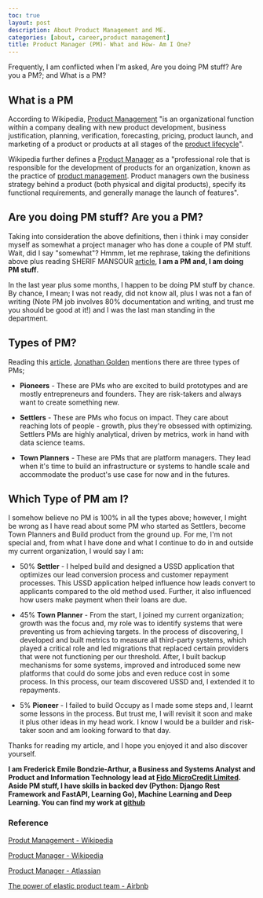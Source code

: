 ```yaml
---
toc: true
layout: post
description: About Product Management and ME. 
categories: [about, career,product management]
title: Product Manager (PM)- What and How- Am I One?
---
```


Frequently, I am conflicted when I'm asked, Are you doing PM stuff? Are you a PM?; and What is a PM?

## __What is a PM__

According to Wikipedia, [Product Management](https://en.wikipedia.org/wiki/Product_management) "is an organizational function within a company dealing with new product development, business justification, planning, verification, forecasting, pricing, product launch, and marketing of a product or products at all stages of the [product lifecycle](https://en.wikipedia.org/wiki/Product_life-cycle_management_(marketing))".

Wikipedia further defines a [Product Manager](https://en.wikipedia.org/wiki/Product_manager) as a "professional role that is responsible for the development of products for an organization, known as the practice of [product management](https://en.wikipedia.org/wiki/Product_management). Product managers own the business strategy behind a product (both physical and digital products), specify its functional requirements, and generally manage the launch of features".

## __Are you doing PM stuff? Are you a PM?__

Taking into consideration the above definitions, then i think i may consider myself as somewhat a project manager who has done a couple of PM stuff.
Wait, did I say "somewhat"?  Hmmm, let me rephrase, taking the definitions above plus reading SHERIF MANSOUR [article](https://www.atlassian.com/agile/product-management/product-manager), __I am a PM and, I am doing PM stuff__.

In the last year plus some months, I happen to be doing PM stuff by chance. By chance, I mean; I was not ready, did not know all, plus I was not a fan of writing (Note PM job involves 80% documentation and writing, and trust me you should be good at it!) and I was the last man standing in the department.

## __Types of PM?__

Reading this [article](https://review.firstround.com/the-power-of-the-elastic-product-team-airbnbs-first-pm-on-how-to-build-your-own), [Jonathan Golden](https://www.linkedin.com/in/jgolden) mentions there are three types of PMs;

- __Pioneers__ - These are PMs who are excited to build prototypes and are mostly entrepreneurs and founders. They are risk-takers and always want to create something new.

- __Settlers__ - These are PMs who focus on impact. They care about reaching lots of people - growth, plus they're obsessed with optimizing.  Settlers PMs are highly analytical, driven by metrics, work in hand with data science teams.

- __Town Planners__ - These are PMs that are platform managers. They lead when it's time to build an infrastructure or systems to handle scale and accommodate the product's use case for now and in the futures.

## __Which Type of PM am I?__

I somehow believe no PM is 100% in all the types above; however, I might be wrong as I have read about some PM who started as Settlers, become Town Planners and Build product from the ground up.
For me, I'm not special and, from what I have done and what I continue to do in and outside my current organization, I would say I am:

- 50% __Settler__ - I helped build and designed a USSD application that optimizes our lead conversion process and customer repayment processes. This USSD application helped influence how leads convert to applicants compared to the old method used. Further, it also influenced how users make payment when their loans are due.

- 45% __Town Planner__ - From the start, I joined my current organization; growth was the focus and, my role was to identify systems that were preventing us from achieving targets. In the process of discovering, I developed and built metrics to measure all third-party systems, which played a critical role and led migrations that replaced certain providers that were not functioning per our threshold. After, I built backup mechanisms for some systems, improved and introduced some new platforms that could do some jobs and even reduce cost in some process. In this process, our team discovered USSD and, I extended it to repayments.

- 5% __Pioneer__ - I failed to build Occupy as I made some steps and,  I learnt some lessons in the process. But trust me, I will revisit it soon and make it plus other ideas in my head work. I know I would be a builder and risk-taker soon and am looking forward to that day.

Thanks for reading my article, and I hope you enjoyed it and also discover yourself.

**I am Frederick Emile Bondzie-Arthur, a Business and Systems Analyst and Product and Information Technology lead at [Fido MicroCredit Limited](http://www.fidocredit.com/). Aside PM stuff, I have skills in backed dev (Python: Django Rest Framework and FastAPI, Learning Go), Machine Learning and Deep Learning. You can find my work at [github](https://github.com/emilearthur)**

### __Reference__

[Produt Management - Wikipedia](https://en.wikipedia.org/wiki/Product_management)

[Product Manager - Wikipedia](https://en.wikipedia.org/wiki/Product_manager)

[Product Manager - Atlassian](https://www.atlassian.com/agile/product-management/product-manager)

[The power of elastic product team - Airbnb](https://review.firstround.com/the-power-of-the-elastic-product-team-airbnbs-first-pm-on-how-to-build-your-own)